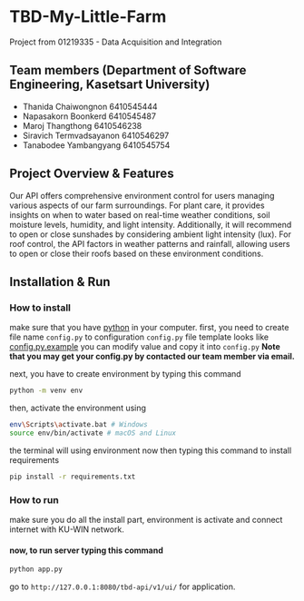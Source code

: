 # TBD-My-Little-Farm
Project from 01219335 - Data Acquisition and Integration
## Team members (Department of Software Engineering, Kasetsart University)
- Thanida Chaiwongnon 6410545444
- Napasakorn Boonkerd 6410545487
- Maroj Thangthong 6410546238
- Siravich Termvadsayanon 6410546297
- Tanabodee Yambangyang 6410545754
## Project Overview & Features
Our API offers comprehensive environment control for users managing various aspects of our farm surroundings. For plant care, it provides insights on when to water based on real-time weather conditions, soil moisture levels, humidity, and light intensity. Additionally, it will recommend to open or close sunshades by considering ambient light intensity (lux). For roof control, the API factors in weather patterns and rainfall, allowing users to open or close their roofs based on these environment conditions.
## Installation & Run
### How to install
make sure that you have [python](https://www.python.org/downloads/release/python-3913/) in your computer.
first, you need to create file name `config.py` to configuration
`config.py` file template looks like [config.py.example](config.py.example) you can modify value and copy it into `config.py`
**Note that you may get your config.py by contacted our team member via email.**

next, you have to create environment by typing this command

```sh
python -m venv env
```

then, activate the environment using

```sh
env\Scripts\activate.bat # Windows
source env/bin/activate # macOS and Linux
```

the terminal will using environment now then typing this command to install requirements

```sh
pip install -r requirements.txt
```

### How to run

make sure you do all the install part, environment is activate and connect internet with KU-WIN network.

#### now, to run server typing this command

```sh
python app.py
```

go to `http://127.0.0.1:8080/tbd-api/v1/ui/` for application.
